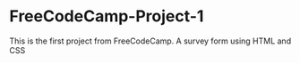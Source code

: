 # FreeCodeCamp-Project-1

This is the first project from FreeCodeCamp.  A survey form using HTML and CSS
